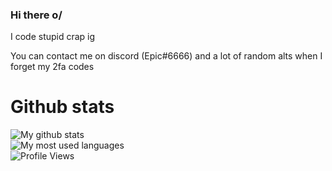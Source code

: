 ### Hi there o/
I code stupid crap ig

You can contact me on discord (Epic#6666) and a lot of random alts when I forget my 2fa codes

# Github stats
![My github stats](https://github-readme-stats.vercel.app/api?username=tag-epic&count_private=true&theme=radical)  
![My most used languages](https://github-readme-stats.vercel.app/api/top-langs/?username=tag-epic&theme=radical)  
![Profile Views](https://komarev.com/ghpvc/?username=tag-epic)
